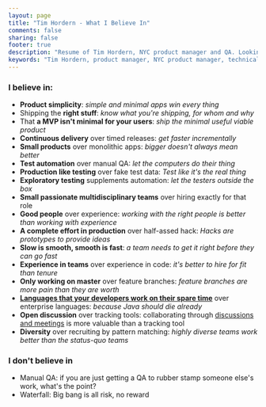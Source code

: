 ```yaml
---
layout: page
title: "Tim Hordern - What I Believe In"
comments: false
sharing: false
footer: true
description: "Resume of Tim Hordern, NYC product manager and QA. Looking for New York Product Manager, Technical Product Manager and QA lead roles."
keywords: "Tim Hordern, product manager, NYC product manager, technical product manager, QA lead, QA manager, QA engineering manager, QA team lead, agile QA, QA, QA engineer, product management, sofware engineer in test, tester, testing, New York, Brooklyn, lean, lean startup, new york agile QA, new york QA engineer, new york product manager, visual interaction designer, interaction designer, XD, designer, consultant tester, QA, Melbourne"
---
```


### I believe in:

* **Product simplicity**: *simple and minimal apps win every thing*
* Shipping the **right stuff**: *know what you're shipping, for whom and why*
* That **a MVP isn't minimal for your users**: *ship the minimal useful viable product*
* **Continuous delivery** over timed releases: *get faster incrementally*
* **Small products** over monolithic apps: *bigger doesn't always mean better*
* **Test automation** over manual QA: *let the computers do their thing*
* **Production like testing** over fake test data: *Test like it's the real thing*
* **Exploratory testing** supplements automation: *let the testers outside the box*
* **Small passionate multidisciplinary teams** over hiring exactly for that role
* **Good people** over experience: *working with the right people is better than working with experience*
* **A complete effort in production** over half-assed hack: *Hacks are prototypes to provide ideas*
* **Slow is smooth, smooth is fast**: *a team needs to get it right before they can go fast*
* **Experience in teams** over experience in code: *it's better to hire for fit than tenure*
* **Only working on master** over feature branches: *feature branches are more pain than they are worth*
* **[Languages that your developers work on their spare time](http://www.paulgraham.com/pypar.html)** over enterprise languages: *because Java should die already*
* **Open discussion** over tracking tools: collaborating through [discussions and meetings](http://timhordern.com/agile-meetings/) is more valuable than a tracking tool
* **Diversity** over recruiting by pattern matching: *highly diverse teams work better than the status-quo teams*

### I don't believe in

* Manual QA: if you are just getting a QA to rubber stamp someone else's work, what's the point?
* Waterfall: Big bang is all risk, no reward